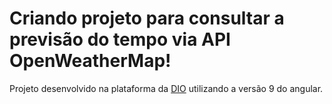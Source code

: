 # Criando projeto para consultar a previsão do tempo via API OpenWeatherMap!

Projeto desenvolvido na plataforma da [DIO](https://digitalinnovation.one/) utilizando a versão 9 do angular.
